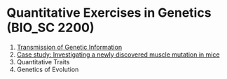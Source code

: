 # Quantitative Exercises in Genetics (BIO_SC 2200)

1. <a href="./TGI" target="_blank">Transmission of Genetic Information</a>[]()
1. <a href="./TGI-Case-Study" target="_blank">Case study: Investigating a newly discovered muscle mutation in mice</a>[]()
1. Quantitative Traits
1. Genetics of Evolution
